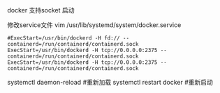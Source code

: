 docker 支持socket 启动

修改service文件
vim /usr/lib/systemd/system/docker.service

```
#ExecStart=/usr/bin/dockerd -H fd:// --containerd=/run/containerd/containerd.sock
ExecStart=/usr/bin/dockerd -H tcp://0.0.0.0:2375 --containerd=/run/containerd/containerd.sock
ExecStart=/usr/bin/dockerd -H tcp://0.0.0.0:2375 --containerd=/run/containerd/containerd.sock
```

systemctl daemon-reload #重新加载
systemctl restart docker  #重新启动


